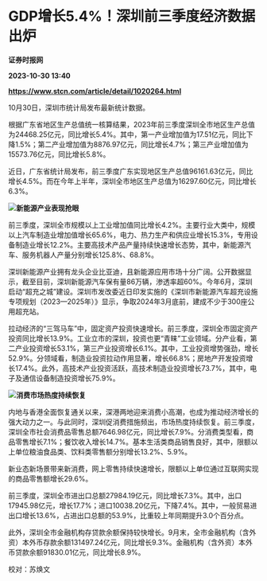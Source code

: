 # GDP增长5.4%！深圳前三季度经济数据出炉
**证券时报网**

**2023-10-30 13:40**

**https://www.stcn.com/article/detail/1020264.html**

10月30日，深圳市统计局发布最新统计数据。

根据广东省地区生产总值统一核算结果，2023年前三季度深圳全市地区生产总值为24468.25亿元，同比增长5.4%。其中，第一产业增加值为17.51亿元，同比下降1.5%；第二产业增加值为8876.97亿元，同比增长4.7%；第三产业增加值为15573.76亿元，同比增长5.8%。

近日，广东省统计局发布，前三季度广东实现地区生产总值96161.63亿元，同比增长4.5%。而在今年上半年，深圳全市地区生产总值为16297.60亿元，同比增长6.3%。

![](https://stcn-main.oss-cn-shenzhen.aliyuncs.com/upload/wechat/20231030/YRdSz9epGVh9J6jlcMAryTC5zDu3bYL54JURECDHlx0ry2GArWbG9RaGNS4555xo24D8GFa0hxibicKicvOPzwZzQ.png)**新能源产业表现抢眼**

前三季度，深圳全市规模以上工业增加值同比增长4.2%。主要行业大类中，规模以上汽车制造业增加值增长65.6%，电力、热力生产和供应业增长15.3%，专用设备制造业增长12.2%。主要高技术产品产量持续快速增长态势，其中，新能源汽车、服务机器人产量分别增长125.8%、68.8%。

深圳新能源产业拥有龙头企业比亚迪，且新能源应用市场十分广阔。公开数据显示，截至目前，深圳新能源汽车保有量86万辆，渗透率超60%。今年6月，深圳启动“超充之城”建设。深圳市发改委近日印发实施的《深圳市新能源汽车超充设施专项规划（2023—2025年）》显示，争取2024年3月底前，建成不少于300座公用超充站。

拉动经济的“三驾马车”中，固定资产投资快速增长。前三季度，深圳全市固定资产投资同比增长13.9%。工业立市的深圳，投资也更“青睐”工业领域。分产业看，第二产业投资增长53.1%，第三产业投资增长6.1%。其中，工业投资增势强劲，增长52.9%。分领域看，制造业投资拉动作用显著，增长66.8%；房地产开发投资增长17.4%。此外，高技术产业投资活跃，高技术制造业投资增长73.7%，其中，电子及通信设备制造投资增长75.9%。

![](https://stcn-main.oss-cn-shenzhen.aliyuncs.com/upload/wechat/20231030/YRdSz9epGVh9J6jlcMAryTC5zDu3bYL54JURECDHlx0ry2GArWbG9RaGNS4555xo24D8GFa0hxibicKicvOPzwZzQ.png)**消费市场热度持续恢复**

内地与香港全面恢复通关以来，深港两地迎来消费小高潮，也成为推动经济增长的强大动力之一。与此同时，深圳促消费措施频出，市场热度持续恢复。前三季度，深圳全市社会消费品零售总额7646.98亿元，同比增长7.9%。分消费类型看，商品零售增长7.1%；餐饮收入增长14.7%。基本生活类商品销售良好，其中，限额以上单位粮油食品类、饮料类零售额分别增长13.2%、5.9%。

新业态新场景带来新消费，网上零售持续快速增长，限额以上单位通过互联网实现的商品零售额增长29.6%。

前三季度，深圳全市进出口总额27984.19亿元，同比增长7.3%。其中，出口17945.98亿元，增长17.7%；进口10038.20亿元，下降7.4%。其中，一般贸易进出口增长13.6%，占进出口总额的53.9%，比重较上年同期提升3.0个百分点。

此外，深圳全市金融机构存贷款余额保持较快增长。9月末，全市金融机构（含外资）本外币存款余额131497.24亿元，同比增长9.3%。金融机构（含外资）本外币贷款余额91830.01亿元，同比增长8.9%。

校对：苏焕文